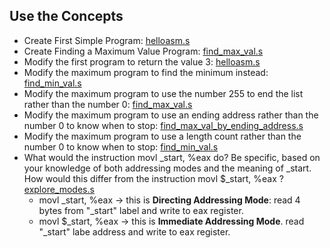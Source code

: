 ## Use the Concepts

- Create First Simple Program: [helloasm.s](helloasm.s)
- Create Finding a Maximum Value Program: [find_max_val.s](find_max_val.s)
- Modify the first program to return the value 3: [helloasm.s](helloasm.s)
- Modify the maximum program to find the minimum instead: [find_min_val.s](find_min_val.s)
- Modify the maximum program to use the number 255 to end the list rather than the number 0: [find_max_val.s](find_max_val.s)
- Modify the maximum program to use an ending address rather than the number 0 to know when to stop: [find_max_val_by_ending_address.s](find_max_val_by_ending_address.s)
- Modify the maximum program to use a length count rather than the number 0 to know when to stop: [find_min_val.s](find_min_val.s)
- What would the instruction movl _start, %eax do? Be specific, based on your knowledge of both addressing modes and the meaning of _start. How would this differ from the instruction movl $_start, %eax ? [explore_modes.s](explore_modes.s)
    - movl _start, %eax -> this is **Directing Addressing Mode**: read 4 bytes from "_start" label and write to eax register.
    - movl $_start, %eax -> this is **Immediate Addressing Mode**. read "_start" labe address and write to eax register.